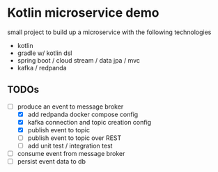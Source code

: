 # Kotlin microservice demo

small project to build up a microservice with the following technologies

- kotlin
- gradle w/ kotlin dsl
- spring boot / cloud stream / data jpa / mvc
- kafka / redpanda

## TODOs

 - [ ] produce an event to message broker
   - [x] add redpanda docker compose config
   - [x] kafka connection and topic creation config
   - [x] publish event to topic
   - [ ] publish event to topic over REST
   - [ ] add unit test / integration test
 - [ ] consume event from message broker
 - [ ] persist event data to db
